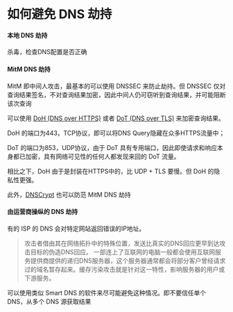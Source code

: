 # 如何避免 DNS 劫持

#### 本地 DNS 劫持

杀毒，检查DNS配置是否正确

#### MitM DNS 劫持

MitM 即中间人攻击，最基本的可以使用 DNSSEC 来防止劫持。但 DNSSEC 仅对查询结果签名，不对查询结果加密，因此中间人仍可窃听到查询结果，并可能阻断该次查询

可以使用 [DoH (DNS over HTTPS)](https://zh.wikipedia.org/zh-hans/DNS_over_HTTPS) 或者 [DoT (DNS over TLS)](https://en.wikipedia.org/wiki/DNS_over_TLS) 来加密查询结果。

DoH 的端口为443，TCP协议，即可以将DNS Query隐藏在众多HTTPS流量中；

DoT 的端口为853，UDP协议，由于 DoT 具有专用端口，因此即使请求和响应本身都已加密，具有网络可见性的任何人都发现来回的 DoT 流量。

相比之下，DoH 由于是封装在HTTPS中的，比 UDP + TLS 要慢。但 DoH 的隐私性更强。

此外，[DNSCrypt](https://zh.wikipedia.org/zh-hans/DNSCrypt) 也可以防范 MitM DNS 劫持

#### 由运营商操纵的 DNS 劫持

有的 ISP 的 DNS 会对特定网站返回错误的IP地址。

> 攻击者借由其在网络拓扑中的特殊位置，发送比真实的DNS回应更早到达攻击目标的伪造DNS回应。 一部连上了互联网的电脑一般都会使用互联网服务提供商提供的递归DNS服务器，这个服务器通常都会将部分客户曾经请求过的域名暂存起来。缓存污染攻击就是针对这一特性，影响服务器的用户或下游服务。

可以使用类似 Smart DNS 的软件来尽可能避免这种情况。即不要信任单个 DNS，从多个 DNS 源获取结果